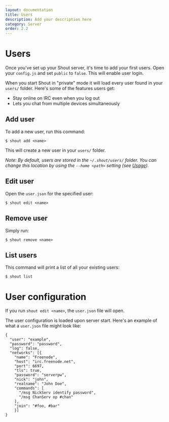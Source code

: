 ```yaml
---
layout: documentation
title: Users
description: Add your description here
category: Server
order: 2.2
---
```


# Users

Once you've set up your Shout server, it's time to add your first users. Open your `config.js` and set `public` to `false`. This will enable user login.

When you start Shout in "private" mode it will load every user found in your `users/` folder. Here's some of the features users get:

- Stay online on IRC even when you log out
- Lets you chat from multiple devices simultaneously

## Add user

To add a new user, run this command:

```
$ shout add <name>
```

This will create a new user in your `users/` folder.

_Note: By default, users are stored in the `~/.shout/users/` folder. You can change this location by using the `--home <path>` setting (see [Usage](/docs/getting_started/usage.html#--home))._

## Edit user

Open the `user.json` for the specified user:

```
$ shout edit <name>
```

## Remove user

Simply run:

```
$ shout remove <name>
```

## List users

This command will print a list of all your existing users:

```
$ shout list
```

# User configuration

If you run `shout edit <name>`, the `user.json` file will open.

The user configuration is loaded upon server start. Here's an example of what a `user.json` file might look like:

```
{
  "user": "example",
  "password": "password",
  "log": false,
  "networks": [{
    "name": "Freenode",
    "host": "irc.freenode.net",
    "port": 6697,
    "tls": true,
    "password": "serverpw",
    "nick": "john",
    "realname": "John Doe",
    "commands": [
      "/msg NickServ identify password",
      "/msg ChanServ op #chan"
    ],
    "join": "#foo, #bar"
	}]
}
```
